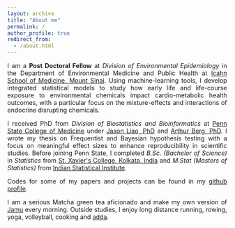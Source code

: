 ```yaml
---
layout: archive
title: "About me"
permalink: /
author_profile: true
redirect_from: 
  - /about.html
---
```


<span style="text-align: justify"> 

I am a **Post Doctoral Fellow** at _Division of Environmental Epidemiology_ in the Department of Environmental Medicine and Public Health at <span style = "color:blue">[Icahn School of Medicine, Mount Sinai](https://icahn.mssm.edu/about/departments/environmental-public-health)</span>. Using machine-learning tools, I develop integrated statistical models to study how early life and life-course exposure to environmental chemicals impact cardio-metabolic health outcomes, with a particular focus on the mixture-effects and interactions of endocrine disrupting chemicals. 

I received PhD from _Division of Biostatistics and Bioinformatics_ at <span style ="color:blue">[Penn State College of Medicine](https://med.psu.edu/)</span> under <span style ="color:blue">[Jason Liao, PhD](https://sites.google.com/site/jiangangliao/)</span> and <span style ="color:blue">[Arthur Berg, PhD](http://www.personal.psu.edu/asb17/Homepage/Welcome.html)</span>. I wrote my thesis on Frequentist and Bayesian hypothesis testing with a focus on meaningful effect sizes to enhance reproducibility in scientific studies. <span style="text-align: justify"> Before joining Penn State, I completed _B.Sc. (Bachelor of Science)_ in _Statistics_ from <span style ="color:blue">[St. Xavier's College, Kolkata, India](http://www.sxccal.edu/)</span> and _M.Stat (Masters of Statistics)_ from <span style ="color:blue">[Indian Statistical Institute](https://www.isical.ac.in/)</span>.</span>

Codes for some of my papers and projects can be found in my <span style ="color:blue">[github profile](https://github.com/vishalmidya)</span>.

<span style="text-align: justify">I am a serious Matcha green tea aficionado and make my own version of <span style ="color:blue">[Jamu](https://en.wikipedia.org/wiki/Jamu)</span> every morning. Outside studies, I enjoy long distance running, rowing, yoga, volleyball, cooking and <span style ="color:blue">[adda](https://en.wikipedia.org/wiki/Adda_(South_Asian)</span>).</span>
